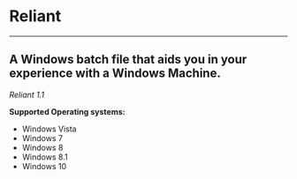 # Reliant
-----------------------------------------------------------------------------
A Windows batch file that aids you in your experience with a Windows Machine.
-----------------------------------------------------------------------------

*Reliant 1.1*

**Supported Operating systems:**

- Windows Vista
- Windows 7
- Windows 8
- Windows 8.1
- Windows 10

